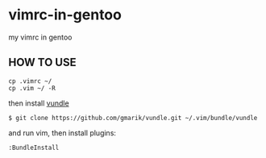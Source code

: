 vimrc-in-gentoo
===============

my vimrc in gentoo

HOW TO USE
----------

    cp .vimrc ~/
    cp .vim ~/ -R

then install [vundle](https://github.com/gmarik/vundle)

    $ git clone https://github.com/gmarik/vundle.git ~/.vim/bundle/vundle

and run vim, then install plugins:

    :BundleInstall
